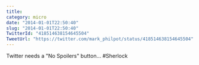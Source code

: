 ```yaml
---
title: 
category: micro
date: "2014-01-01T22:50:40"
slug: "2014-01-01T22:50:40"
TwitterId: "418514638154645504"
TweetUrl: "https://twitter.com/mark_philpot/status/418514638154645504"
---
```


Twitter needs a "No Spoilers" button… #Sherlock
